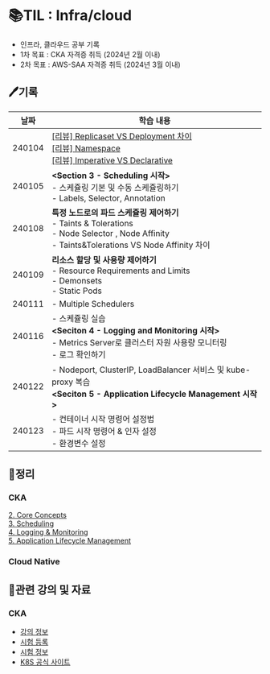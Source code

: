 # 📚TIL : Infra/cloud
- 인프라, 클라우드 공부 기록
- 1차 목표 : CKA 자격증 취득 (2024년 2월 이내)
- 2차 목표 : AWS-SAA 자격증 취득 (2024년 3월 이내) 

## 🖊️기록
|날짜|학습 내용|
|---|---|
|240104|[[리뷰] Replicaset VS Deployment 차이](https://github.com/jjhh0210/TIL_infra-cloud/blob/main/k8s/CoreConcepts/Replicaset%20VS%20Deployment.md)<br>[[리뷰] Namespace](https://github.com/jjhh0210/TIL_infra-cloud/blob/main/k8s/CoreConcepts/Namespace.md)<br>[[리뷰] Imperative VS Declarative](https://github.com/jjhh0210/TIL_infra-cloud/blob/main/k8s/CoreConcepts/k8s%EC%97%90%EC%84%9C%20imperative%20VS%20Declarative.md)|
|240105|**<Section 3 - Scheduling 시작>** <br>- 스케쥴링 기본 및 수동 스케쥴링하기<br>- Labels, Selector, Annotation|
|240108|**특정 노드로의 파드 스케쥴링 제어하기** <br>- Taints & Tolerations<br>- Node Selector , Node Affinity <br> - Taints&Tolerations VS Node Affinity 차이|
|240109|**리소스 할당 및 사용량 제어하기** <br>- Resource Requirements and Limits<br>- Demonsets <br>- Static Pods |
|240111|- Multiple Schedulers|
|240116|- 스케쥴링 실습<br>**<Seciton 4 - Logging and Monitoring 시작>**<br>- Metrics Server로 클러스터 자원 사용량 모니터링<br>- 로그 확인하기|
|240122|- Nodeport, ClusterIP, LoadBalancer 서비스 및 kube-proxy 복습<br> **<Seciton 5 - Application Lifecycle Management 시작>**<br>|
|240123|- 컨테이너 시작 명령어 설정법<br> - 파드 시작 명령어 & 인자 설정<br>- 환경변수 설정|



## 📝정리
### CKA 
[2. Core Concepts](https://mint-thread-249.notion.site/2-Core-Concepts-8ef6239295794cac8f5255c0b26693f3?pvs=4)<br>
[3. Scheduling](https://mint-thread-249.notion.site/3-Scheduling-3fe273e950bf4a8aa6fb234425ed2237?pvs=4)<br>
[4. Logging & Monitoring](https://mint-thread-249.notion.site/4-Logging-Monitoring-fc311e46c42d418ab162622f88b50593?pvs=4) <br>
[5. Application Lifecycle Management](https://mint-thread-249.notion.site/5-Application-Lifecycle-Management-7339342bfe764326a903d4e8bdc27f8c?pvs=4)

### Cloud Native



## 🔗관련 강의 및 자료
### CKA
- [강의 정보](https://www.udemy.com/course/certified-kubernetes-administrator-with-practice-tests/) <br>
- [시험 등록](https://trainingportal.linuxfoundation.org/learn/dashboard/) <br>
- [시험 정보](https://velog.io/@jkseo50/Kubernetes-CKA-Certified-Kubernetes-Administrator-취득-후기) <br>
- [K8S 공식 사이트](https://kubernetes.io/ko/)